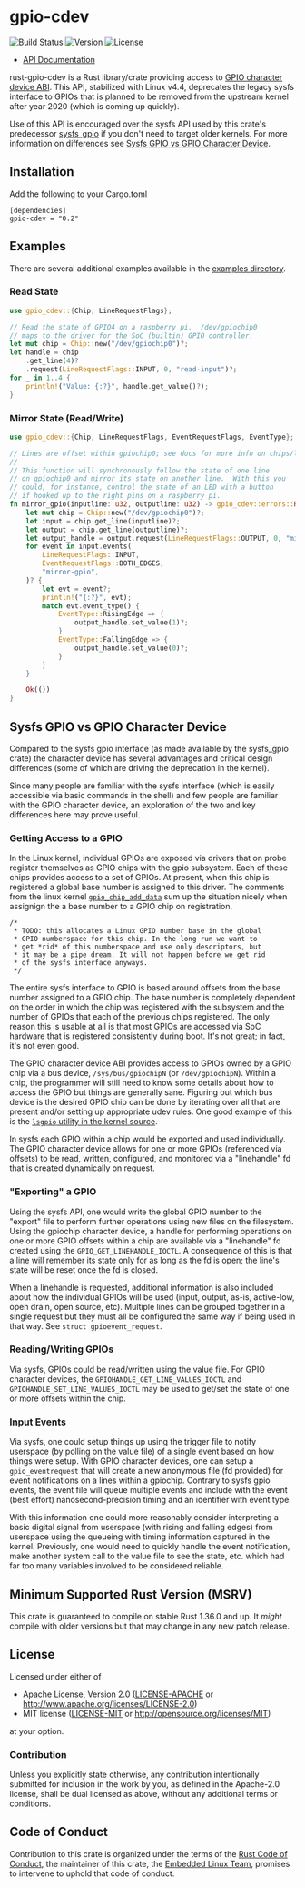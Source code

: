 # gpio-cdev

[![Build Status](https://travis-ci.org/rust-embedded/gpio-cdev.svg?branch=master)](https://travis-ci.org/rust-embedded/gpio-cdev)
[![Version](https://img.shields.io/crates/v/gpio-cdev.svg)](https://crates.io/crates/gpio-cdev)
[![License](https://img.shields.io/crates/l/gpio-cdev.svg)](https://github.com/rust-embedded/gpio-cdev/blob/master/README.md#license)

- [API Documentation](https://docs.rs/gpio-cdev)

rust-gpio-cdev is a Rust library/crate providing access to [GPIO character device
ABI](https://www.kernel.org/doc/Documentation/ABI/testing/gpio-cdev).  This API,
stabilized with Linux v4.4, deprecates the legacy sysfs interface to GPIOs that is
planned to be removed from the upstream kernel after
year 2020 (which is coming up quickly).

Use of this API is encouraged over the sysfs API used by this crate's
predecessor [sysfs_gpio](https://crates.io/crates/sysfs_gpio) if you don't need
to target older kernels.  For more information on differences see [Sysfs GPIO vs
GPIO Character Device](#sysfs-gpio-vs-gpio-character-device).

## Installation

Add the following to your Cargo.toml

```
[dependencies]
gpio-cdev = "0.2"
```

## Examples

There are several additional examples available in the [examples
directory](https://github.com/posborne/rust-gpio-cdev/tree/master/examples).

### Read State

```rust
use gpio_cdev::{Chip, LineRequestFlags};

// Read the state of GPIO4 on a raspberry pi.  /dev/gpiochip0
// maps to the driver for the SoC (builtin) GPIO controller.
let mut chip = Chip::new("/dev/gpiochip0")?;
let handle = chip
    .get_line(4)?
    .request(LineRequestFlags::INPUT, 0, "read-input")?;
for _ in 1..4 {
    println!("Value: {:?}", handle.get_value()?);
}
```

### Mirror State (Read/Write)

```rust
use gpio_cdev::{Chip, LineRequestFlags, EventRequestFlags, EventType};

// Lines are offset within gpiochip0; see docs for more info on chips/lines
//
// This function will synchronously follow the state of one line
// on gpiochip0 and mirror its state on another line.  With this you
// could, for instance, control the state of an LED with a button
// if hooked up to the right pins on a raspberry pi.
fn mirror_gpio(inputline: u32, outputline: u32) -> gpio_cdev::errors::Result<()> {
    let mut chip = Chip::new("/dev/gpiochip0")?;
    let input = chip.get_line(inputline)?;
    let output = chip.get_line(outputline)?;
    let output_handle = output.request(LineRequestFlags::OUTPUT, 0, "mirror-gpio")?;
    for event in input.events(
        LineRequestFlags::INPUT,
        EventRequestFlags::BOTH_EDGES,
        "mirror-gpio",
    )? {
        let evt = event?;
        println!("{:?}", evt);
        match evt.event_type() {
            EventType::RisingEdge => {
                output_handle.set_value(1)?;
            }
            EventType::FallingEdge => {
                output_handle.set_value(0)?;
            }
        }
    }

    Ok(())
}
```

## Sysfs GPIO vs GPIO Character Device

Compared to the sysfs gpio interface (as made available by the sysfs_gpio crate)
the character device has several advantages and critical design differences
(some of which are driving the deprecation in the kernel).

Since many people are familiar with the sysfs interface (which is easily
accessible via basic commands in the shell) and few people are familiar with the
GPIO character device, an exploration of the two and key differences here may
prove useful.

### Getting Access to a GPIO

In the Linux kernel, individual GPIOs are exposed via drivers that on probe register
themselves as GPIO chips with the gpio subsystem.  Each of these chips provides
access to a set of GPIOs.  At present, when this chip is registered a global
base number is assigned to this driver.  The comments from the linux kernel
[`gpio_chip_add_data`](https://elixir.bootlin.com/linux/v4.9.85/source/drivers/gpio/gpiolib.c#L1087)
sum up the situation nicely when assignign the a base number to a GPIO chip
on registration.

    /*
     * TODO: this allocates a Linux GPIO number base in the global
     * GPIO numberspace for this chip. In the long run we want to
     * get *rid* of this numberspace and use only descriptors, but
     * it may be a pipe dream. It will not happen before we get rid
     * of the sysfs interface anyways.
     */

The entire sysfs interface to GPIO is based around offsets from the base number
assigned to a GPIO chip.  The base number is completely dependent on the order
in which the chip was registered with the subsystem and the number of GPIOs that
each of the previous chips registered.  The only reason this is usable at all is
that most GPIOs are accessed via SoC hardware that is registered consistently
during boot.  It's not great; in fact, it's not even good.

The GPIO character device ABI provides access to GPIOs owned by a GPIO chip via
a bus device, `/sys/bus/gpiochipN` (or `/dev/gpiochipN`).  Within a chip, the
programmer will still need to know some details about how to access the GPIO but
things are generally sane.  Figuring out which bus device is the desired GPIO
chip can be done by iterating over all that are present and/or setting up
appropriate udev rules.  One good example of this is the [`lsgpio` utility in
the kernel source](https://github.com/torvalds/linux/blob/master/tools/gpio/lsgpio.c).

In sysfs each GPIO within a chip would be exported and used individually. The
GPIO character device allows for one or more GPIOs (referenced via offsets) to
be read, written, configured, and monitored via a "linehandle" fd that is
created dynamically on request.

### "Exporting" a GPIO

Using the sysfs API, one would write the global GPIO number to the "export" file
to perform further operations using new files on the filesystem.  Using the
gpiochip character device, a handle for performing operations on one or more
GPIO offsets within a chip are available via a "linehandle" fd created using the
`GPIO_GET_LINEHANDLE_IOCTL`. A consequence of this is that a line will remember
its state only for as long as the fd is open; the line's state will be reset
once the fd is closed.

When a linehandle is requested, additional information is also included about
how the individual GPIOs will be used (input, output, as-is, active-low, open
drain, open source, etc).  Multiple lines can be grouped together in a single
request but they must all be configured the same way if being used in that way.
See `struct gpioevent_request`.

### Reading/Writing GPIOs

Via sysfs, GPIOs could be read/written using the value file.  For GPIO character
devices, the `GPIOHANDLE_GET_LINE_VALUES_IOCTL` and
`GPIOHANDLE_SET_LINE_VALUES_IOCTL` may be used to get/set the state of one or
more offsets within the chip.

### Input Events

Via sysfs, one could setup things up using the trigger file to notify userspace
(by polling on the value file) of a single event based on how things were setup.
With GPIO character devices, one can setup a `gpio_eventrequest` that will create
a new anonymous file (fd provided) for event notifications on a lines within a
gpiochip.  Contrary to sysfs gpio events, the event file will queue multiple events
and include with the event (best effort) nanosecond-precision timing and an
identifier with event type.

With this information one could more reasonably consider interpreting a basic
digital signal from userspace (with rising and falling edges) from userspace
using the queueing with timing information captured in the kernel.  Previously, one
would need to quickly handle the event notification, make another system call
to the value file to see the state, etc. which had far too many variables involved
to be considered reliable.

## Minimum Supported Rust Version (MSRV)

This crate is guaranteed to compile on stable Rust 1.36.0 and up. It *might*
compile with older versions but that may change in any new patch release.

## License

Licensed under either of

- Apache License, Version 2.0 ([LICENSE-APACHE](LICENSE-APACHE) or
  http://www.apache.org/licenses/LICENSE-2.0)
- MIT license ([LICENSE-MIT](LICENSE-MIT) or http://opensource.org/licenses/MIT)

at your option.

### Contribution

Unless you explicitly state otherwise, any contribution intentionally submitted
for inclusion in the work by you, as defined in the Apache-2.0 license, shall be
dual licensed as above, without any additional terms or conditions.

## Code of Conduct

Contribution to this crate is organized under the terms of the [Rust Code of
Conduct][CoC], the maintainer of this crate, the [Embedded Linux Team][team], promises
to intervene to uphold that code of conduct.

[CoC]: CODE_OF_CONDUCT.md
[team]: https://github.com/rust-embedded/wg#the-embedded-linux-team
